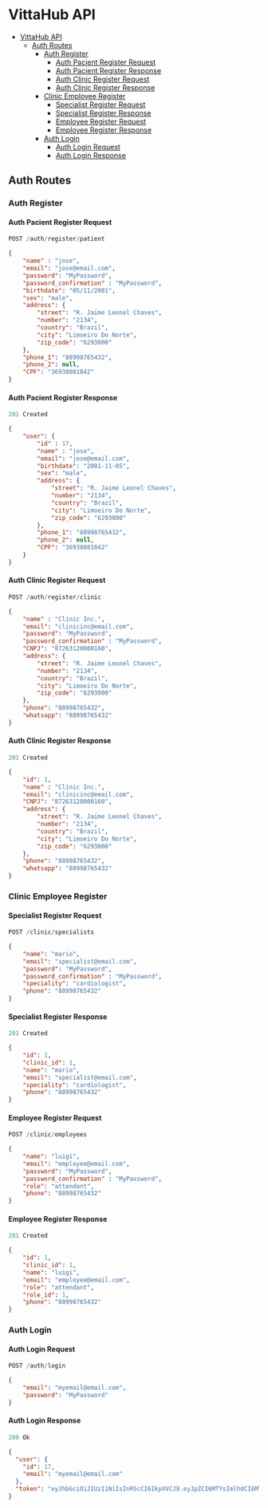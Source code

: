 # VittaHub API

- [VittaHub API](#vittahub-api)
  - [Auth Routes](#auth-routes)
    - [Auth Register](#auth-register)
        - [Auth Pacient Register Request](#auth-pacient-register-request)
        - [Auth Pacient Register Response](#auth-pacient-register-response)
        - [Auth Clinic Register Request](#auth-clinic-register-request)
        - [Auth Clinic Register Response](#auth-clinic-register-response)
    - [Clinic Employee Register](#clinic-employee-register)
        - [Specialist Register Request](#specialist-register-request)
        - [Specialist Register Response](#specialist-register-response)
        - [Employee Register Request](#specialist-register-request)
        - [Employee Register Response](#specialist-register-response)
    - [Auth Login](#auth-login)
        - [Auth Login Request](#auth-login-request)
        - [Auth Login Response](#auth-login-response)
        

## Auth Routes

### Auth Register

#### Auth Pacient Register Request

```js
POST /auth/register/patient
```

```json
{
    "name" : "jose",
    "email": "jose@email.com",
    "password": "MyPassword",
    "password_confirmation" : "MyPassword",
    "birthdate": "05/11/2001",
    "sex": "male",
    "address": {
        "street": "R. Jaime Leonel Chaves",
        "number": "2134",
        "country": "Brazil",
        "city": "Limoeiro Do Norte",
        "zip_code": "6293000"
    },
    "phone_1": "88998765432",
    "phone_2": null,
    "CPF": "36938081042"
}
```

#### Auth Pacient Register Response

```js
201 Created
```

```json
{
    "user": {
        "id" : 17,
        "name" : "jose",
        "email": "jose@email.com",
        "birthdate": "2001-11-05",
        "sex": "male",
        "address": {
            "street": "R. Jaime Leonel Chaves",
            "number": "2134",
            "country": "Brazil",
            "city": "Limoeiro Do Norte",
            "zip_code": "6293000"
        },
        "phone_1": "88998765432",
        "phone_2": null,
        "CPF": "36938081042"
    }
}
```

#### Auth Clinic Register Request

```js
POST /auth/register/clinic
```

```json
{
    "name" : "Clinic Inc.",
    "email": "clinicinc@email.com",
    "password": "MyPassword",
    "password_confirmation" : "MyPassword",
    "CNPJ": "87263120000160",
    "address": {
        "street": "R. Jaime Leonel Chaves",
        "number": "2134",
        "country": "Brazil",
        "city": "Limoeiro Do Norte",
        "zip_code": "6293000"
    },
    "phone": "88998765432",
    "whatsapp": "88998765432"
}
```

#### Auth Clinic Register Response

```js
201 Created
```

```json
{
    "id": 1,
    "name" : "Clinic Inc.",
    "email": "clinicinc@email.com",
    "CNPJ": "87263120000160",
    "address": {
        "street": "R. Jaime Leonel Chaves",
        "number": "2134",
        "country": "Brazil",
        "city": "Limoeiro Do Norte",
        "zip_code": "6293000"
    },
    "phone": "88998765432",
    "whatsapp": "88998765432"
}
```

### Clinic Employee Register

#### Specialist Register Request

```js
POST /clinic/specialists
```

```json
{
    "name": "mario",
    "email": "specialist@email.com",
    "password": "MyPassword",
    "password_confirmation" : "MyPassword",
    "speciality": "cardiologist",
    "phone": "88998765432"
}
```

#### Specialist Register Response

```js
201 Created
```

```json
{
    "id": 1,
    "clinic_id": 1,
    "name": "mario",
    "email": "specialist@email.com",
    "speciality": "cardiologist",
    "phone": "88998765432"
}
```

#### Employee Register Request

```js
POST /clinic/employees
```

```json
{
    "name": "luigi",
    "email": "employee@email.com",
    "password": "MyPassword",
    "password_confirmation" : "MyPassword",
    "role": "attendant",
    "phone": "88998765432"
}
```

#### Employee Register Response

```js
201 Created
```

```json
{
    "id": 1,
    "clinic_id": 1,
    "name": "luigi",
    "email": "employee@email.com",
    "role": "attendant",
    "role_id": 1,
    "phone": "88998765432"
}
```

### Auth Login

#### Auth Login Request
```js
POST /auth/login
```

```json
{
    "email": "myemail@email.com",
    "password": "MyPassword"
}
```

#### Auth Login Response
```js
200 Ok 
```

```json
{
  "user": {
    "id": 17,
    "email": "myemail@email.com"
  },
  "token": "eyJhbGciOiJIUzI1NiIsInR5cCI6IkpXVCJ9.eyJpZCI6MTYsImlhdCI6MTc0NzU5NTk4MywiZXhwIjoxNzQ3NjgyMzgzfQ.csh8Q111BTtOg8CrfzGSSV3XtvzPgCpPkU6Z3QRR6QE"
}
```